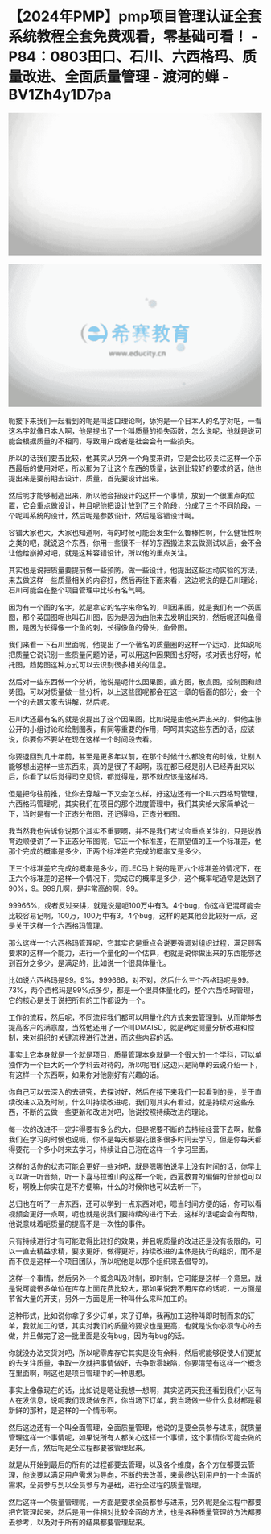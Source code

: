 # 【2024年PMP】pmp项目管理认证全套系统教程全套免费观看，零基础可看！ - P84：0803田口、石川、六西格玛、质量改进、全面质量管理 - 渡河的蝉 - BV1Zh4y1D7pa

![](img/65e15b728a1e51b1969f0f69f03544f0_0.png)

![](img/65e15b728a1e51b1969f0f69f03544f0_1.png)

呃接下来我们一起看到的呢是叫甜口理论啊，舔狗是一个日本人的名字对吧，一看这名字就像日本人啊，他是提出了一个叫质量的损失函数，怎么说呢，他就是说可能会根据质量的不相同，导致用户或者是社会会有一些损失。

所以的话我们要去比较，他其实从另外一个角度来讲，它是会比较关注这样一个东西最后的使用对吧，所以那为了让这个东西的质量，达到比较好的要求的话，他也提出来是要前期去设计，质量，首先要设计出来。

然后呢才能够制造出来，所以他会把设计的这样一个事情，放到一个很重点的位置，它会重点做设计，并且呢他把设计放到了三个阶段，分成了三个不同阶段，一个呢叫系统的设计，然后呢是参数设计，然后是容错设计啊。

容错大家也大，大家也知道啊，有的时候可能会发生什么鲁棒性啊，什么健壮性啊之类的吧，就说这个东西，你用一些很不一样的东西搬进来去做测试以后，会不会让他给崩掉对吧，就是这种容错设计，所以他的重点关注。

其实也是说把质量要提前做一些预防，做一些设计，他提出这些运动实验的方法，来去做这样一些质量相关的内容好，然后再往下面来看，这边呢说的是石川理论，石川可能会在整个项目管理中比较有名气啊。

因为有一个图的名字，就是拿它的名字来命名的，叫因果图，就是我们有一个英国图，那个英国图呢也叫石川图，因为是因为由他来去发明出来的，然后呢还叫鱼骨图，是因为长得像一个鱼的刺，长得像鱼的骨头，鱼骨图。

我们来看一下石川里面呢，他提出了一个著名的质量圈的这样一个运动，比如说呃把质量它说识别一些质量问题的话，可以用这种因果图也好呀，核对表也好呀，帕托图，趋势图这种方式可以去识别很多相关的信息。

然后对一些东西做一个分析，他说是呃什么因果图，直方图，散点图，控制图和趋势图，可以对质量做一些分析，以上这些图呢都会在这一章的后面的部分，会一个一个的去跟大家去讲解，然后呢。

石川大还最有名的就是说提出了这个因果图，比如说是由他来弄出来的，供他主张公开的小组讨论和绘制图表，有同等重要的作用，呵呵其实这些东西的话，应该说，你要你不要站在现在这样一个时间段去看。

你要退回到几十年前，甚至是更多年以前，在那个时候什么都没有的时候，让别人能够想出这样一些东西来，真的是很了不起啊，现在都已经是别人已经弄出来以后，你看了以后觉得司空见惯，都觉得是，那不就应该是这样吗。

但是把你往前推，让你去穿越一下又会怎么样，好这边还有一个叫六西格玛管理，六西格玛管理呢，其实我们在项目的那个进度管理中，我们其实给大家简单说一下，当时是有一个正态分布图，还记得吗，正态分布图。

我当然我也告诉你说那个其实不重要啊，并不是我们考试会重点关注的，只是说教育边顺便讲了一下正态分布图呢，它正一个标准差，在期望值的正一个标准差，他那个完成的概率是多少，正两个标准差它完成的概率又是多少。

正三个标准差它完成的概率是多少，而LEC马上说的是正六个标准差的情况下，在正六个标准差的这样一个情况下，完成它的概率是多少，这个概率呢通常是达到了90%，9。999几啊，是非常高的啊，99。

99966%，或者反过来讲，就是说是呃100万中有3。4个bug，你这样记混可能会比较容易记啊，100万，100万中有3。4个bug，这样的是其他会比较好一点，这是关于这样一个六西格玛管理。

那么这样一个六西格玛管理呢，它其实它是重点会说要强调对组织过程，满足顾客要求的这样一个能力，进行一个量化的一个估算，也就是说你做出来的东西能够达到百分之多少，是满足的，比如说一个很具体量化。

比如说六西格玛是99。9%，999666，对不对，然后什么三个西格玛呢是99。73%，两个西格玛是99%点多少，都是一个很具体量化的，整个六西格玛管理，它的核心是关于说把所有的工作都设为一个。

工作的流程，然后呢，不同流程我们都可以用量化的方式来去管理到，从而能够去提高客户的满意度，当然他还用了一个叫DMAISD，就是确定测量分析改进和控制，来对组织的关键流程进行改进，而这些内容的话。

事实上它本身就是一个就是项目，质量管理本身就是一个很大的一个学科，可以单独作为一个巨大的一个学科去对待的，所以呢咱们这边只是简单的去说介绍一下，有这样一个东西啊，如果你对他刚好有兴趣的话。

你自己可以去深入的去研究，去探讨好，然后在接下来我们一起看到的是，关于直续改进以及及时制，什么叫持续改进呢，我们刚其实有看过，就是持续对这些东西，不断的去做一些更新和改进对吧，他说按照持续改进的理论。

每一次的改进不一定非得要有多么的大，但是呢要不断的去持续经营下去啊，就像我们在学习的时候也说呃，你不是每天都要花很多很多时间去学习，但是你每天都得要花一个多小时来去学习，持续让自己泡在这样一个学习里面。

这样的话你的状态可能会更好一些对吧，就是嗯哪怕说早上没有时间的话，你早上可以听一听音频，听一下喜马拉雅山的这样一个呃，西夏教育的偏僻的音频也可以呀，啊晚上你实在是不方便嘛，什么的时候你也可以去听一下。

总归也在听了一点东西，还可以学到一点东西对吧，嗯当时间方便的话，你可以看视频会更好一点啊，呃也就是说我们要持续的进行下去，这样的话呢会会有帮助，他说意味着呃质量的提高不是一次性的事件。

只有持续进行才有可能取得比较好的效果，并且呢质量的改进还是没有极限的，可以一直去精益求精，要求更好，做得更好，持续改进的主体是执行的组织，而不是而不仅是这样一个项目团队，所以呢他是以那个组织来去倡导的。

这样一个事情，然后另外一个概念叫及时制，即时制，它可能是这样一个意思，就是说可能很多单位在库存上面花费比较大，那如果说我不用库存的话呢，一方面是节省大量的开支，另外一方面是用一种叫什么来料加工的。

这种形式，比如说你拿了多少订单，来了订单，我再加工这种叫即时制而来的订单，我就加工的话，其实对我们的质量的要求也是更高，也就是说你必须专心的去做，并且做完了这一批里面是没有bug，因为有bug的话。

你就没办法交货对吧，所以呢零库存它其实是没有余料，然后呢能够促使人们更加的去关注质量，争取一次就把事情做好，去争取零缺陷，你要清楚有这样一个概念在里面啊，啊这也是项目管理中的一种思想。

事实上像像现在的话，比如说是嗯让我想一想啊，其实这两天我还看到我们小区有人在发信息，说呃我们现场做东西，你当场下订单，我当场做一些什么食材都是最新鲜的那种，是这样的一个情形啊。

然后这边还有一个叫全面管理，全面质量管理，他说的是要全员参与进来，就质量管理这样一个事情呢，如果说所有人都关心这样一个事情，这个事情你可能会做的更好一点，然后呢是全过程都要被管理起来。

就是从开始到最后的所有的过程都要去管理，以及各个维度，各个方位都要去管理，他说要以满足用户需求为导向，不断的去改善，来最终达到用户的一个全面的需求，全员参与到以全员参与为基础，进行全过程的质量管理。

然后这样一个质量管理呢，一方面是要求全员都参与进来，另外呢是全过程中都要把它管理起来，然后是用一件相对比较全面的方法，也是各种质量管理的方法都要去参考，以及对于所有的结果都要管理起来。

